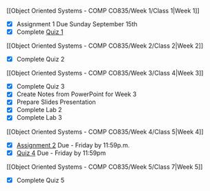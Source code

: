 [[Object Oriented Systems - COMP CO835/Week 1/Class 1|Week 1]]

- [x] Assignment 1 Due Sunday September 15th
- [x] Complete [Quiz 1](https://mycanvas.mohawkcollege.ca/courses/106931/quizzes/438045)

[[Object Oriented Systems - COMP CO835/Week 2/Class 2|Week 2]]

- [x] Complete Quiz 2

[[Object Oriented Systems - COMP CO835/Week 3/Class 4|Week 3]]

- [x] Complete Quiz 3 
- [x] Create Notes from PowerPoint for Week 3
- [x] Prepare Slides Presentation
- [x] Complete Lab 2
- [x] Complete Lab 3

[[Object Oriented Systems - COMP CO835/Week 4/Class 5|Week 4]]

- [x] [Assignment 2](https://mycanvas.mohawkcollege.ca/courses/106931/assignments/970961) Due - Friday by 11:59p.m.
- [x] [Quiz 4](https://mycanvas.mohawkcollege.ca/courses/106931/quizzes/438046) Due - Friday by 11:59pm

[[Object Oriented Systems - COMP CO835/Week 5/Class 7|Week 5]]

- [x] Complete Quiz 5



